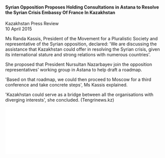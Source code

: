 <h4>Syrian Opposition Proposes Holding Consultations in Astana to Resolve the Syrian Crisis Embassy Of France In Kazakhstan</h4>

Kazakhstan Press Review  
10 April 2015  

Ms Randa Kassis, President of the Movement for a Pluralistic Society and representative of the Syrian opposition, declared: 'We are discussing the assistance that Kazakhstan could offer in resolving the Syrian crisis, given its international stature and strong relations with numerous countries'.

She proposed that President Nursultan Nazarbayev join the opposition representatives’ working group in Astana to help draft a roadmap.

'Based on that roadmap, we could then proceed to Moscow for a third conference and take concrete steps', Ms Kassis explained.

'Kazakhstan could serve as a bridge between all the organisations with diverging interests', she concluded. (Tengrinews.kz)

![](70-Ambassade%20de%20France%20a%CC%80%20Astana.pdf)
<p></p>

